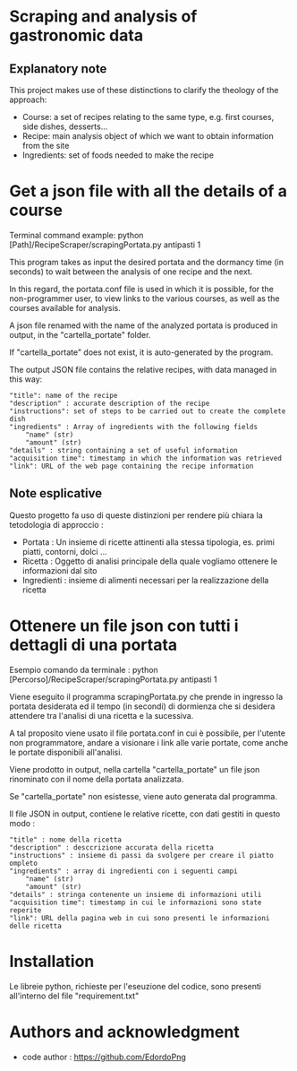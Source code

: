 
# Scraping and analysis of gastronomic data  

## Explanatory note
This project makes use of these distinctions to clarify the theology of the approach:
   - Course: a set of recipes relating to the same type, e.g. first courses, side dishes, desserts...
   - Recipe: main analysis object of which we want to obtain information from the site
   - Ingredients: set of foods needed to make the recipe


# Get a json file with all the details of a course
        
Terminal command example: python [Path]/RecipeScraper/scrapingPortata.py antipasti 1
    
This program takes as input the desired portata and the dormancy time (in seconds) to wait between the analysis of one recipe and the next.

In this regard, the portata.conf file is used in which it is possible, for the non-programmer user, to view links to the various courses, as well as the courses available for analysis.

A json file renamed with the name of the analyzed portata is produced in output, in the "cartella_portate" folder.

If "cartella_portate" does not exist, it is auto-generated by the program.

The output JSON file contains the relative recipes, with data managed in this way:

    "title": name of the recipe
    "description" : accurate description of the recipe
    "instructions": set of steps to be carried out to create the complete dish
    "ingredients" : Array of ingredients with the following fields
        "name" (str)
        "amount" (str)
    "details" : string containing a set of useful information
    "acquisition time": timestamp in which the information was retrieved
    "link": URL of the web page containing the recipe information


## Note esplicative
Questo progetto fa uso di queste distinzioni per rendere più chiara la tetodologia di approccio :  
   - Portata : Un insieme di ricette attinenti alla stessa tipologia, es. primi piatti, contorni, dolci ...
   - Ricetta : Oggetto di analisi principale della quale vogliamo ottenere le informazioni dal sito
   - Ingredienti : insieme di alimenti necessari per la realizzazione della ricetta 


# Ottenere un file json con tutti i dettagli di una portata
        
Esempio comando da terminale : python [Percorso]/RecipeScraper/scrapingPortata.py antipasti 1
    
Viene eseguito il programma scrapingPortata.py che prende in ingresso la portata desiderata ed il tempo (in secondi) di dormienza che si desidera attendere tra l'analisi di una ricetta e la sucessiva. 

A tal proposito viene usato il file portata.conf in cui è possibile, per l'utente non programmatore, andare a visionare 
i link alle varie portate, come anche le portate disponibili all'analisi. 

Viene prodotto in output, nella cartella "cartella_portate" un file json rinominato con il nome della portata analizzata. 

Se "cartella_portate" non esistesse, viene auto generata dal programma. 

Il file JSON in output, contiene le relative ricette, con dati gestiti in questo modo :

    "title" : nome della ricetta
    "description" : desccrizione accurata della ricetta
    "instructions" : insieme di passi da svolgere per creare il piatto ompleto
    "ingredients" : array di ingredienti con i seguenti campi 
        "name" (str) 
        "amount" (str) 
    "details" : stringa contenente un insieme di informazioni utili
    "acquisition time": timestamp in cui le informazioni sono state reperite
    "link": URL della pagina web in cui sono presenti le informazioni delle ricetta
    

# Installation

Le libreie python, richieste per l'eseuzione del codice, sono presenti all'interno del file "requirement.txt" 


# Authors and acknowledgment

- code author : https://github.com/EdordoPng
